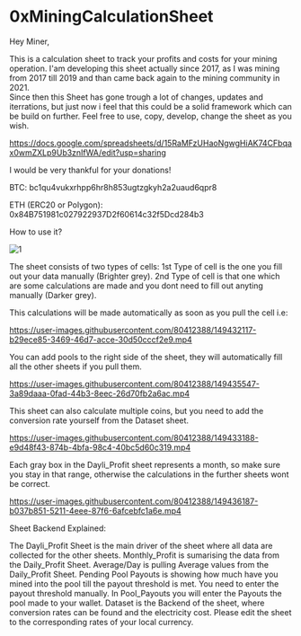 # 0xMiningCalculationSheet
Hey Miner,

This is a calculation sheet to track your profits and costs for your mining operation.
I'am developing this sheet actually since 2017, as I was mining from 2017 till 2019 and than came back again to the mining community in 2021.							
Since then this Sheet has gone trough a lot of changes, updates and iterrations, but just now i feel that this could be a solid framework which can be build on further.
Feel free to use, copy, develop, change the sheet as you wish.

https://docs.google.com/spreadsheets/d/15RaMFzUHaoNgwgHiAK74CFbqax0wmZXLp9Ub3znIfWA/edit?usp=sharing

I would be very thankful for your donations!

BTC: bc1qu4vukxrhpp6hr8h853ugtzgkyh2a2uaud6qpr8

ETH (ERC20 or Polygon): 0x84B751981c027922937D2f60614c32f5Dcd284b3


How to use it?

![1](https://user-images.githubusercontent.com/80412388/149425924-d07f5976-26b5-4003-8ada-937fcba4dc02.png)

The sheet consists of two types of cells:
1st Type of cell is the one you fill out your data manually (Brighter grey).
2nd Type of cell is that one which are some calculations are made and you dont need to fill out anyting manually (Darker grey). 

This calculations will be made automatically as soon as you pull the cell i.e:

https://user-images.githubusercontent.com/80412388/149432117-b29ece85-3469-46d7-acce-30d50cccf2e9.mp4



You can add pools to the right side of the sheet, they will automatically fill all the other sheets if you pull them.

https://user-images.githubusercontent.com/80412388/149435547-3a89daaa-0fad-44b3-8eec-26d70fb2a6ac.mp4



This sheet can also calculate multiple coins, but you need to add the conversion rate yourself from the Dataset sheet.

https://user-images.githubusercontent.com/80412388/149433188-e9d48f43-874b-4bfa-98c4-40bc5d60c319.mp4



Each gray box in the Dayli_Profit sheet represents a month, so make sure you stay in that range, otherwise the calculations in the further sheets wont be correct.

https://user-images.githubusercontent.com/80412388/149436187-b037b851-5211-4eee-87f6-6afcebfc1a6e.mp4


Sheet Backend Explained:

The Dayli_Profit Sheet is the main driver of the sheet where all data are collected for the other sheets.
Monthly_Profit is sumarising the data from the Daily_Profit Sheet.
Average/Day is pulling Average values from the Daily_Profit Sheet.
Pending Pool Payouts is showing how much have you mined into the pool till the payout threshold is met. You need to enter the payout threshold manually.
In Pool_Payouts you will enter the Payouts the pool made to your wallet.
Dataset is the Backend of the sheet, where conversion rates can be found and the electricity cost.
Please edit the sheet to the corresponding rates of your local currency.

